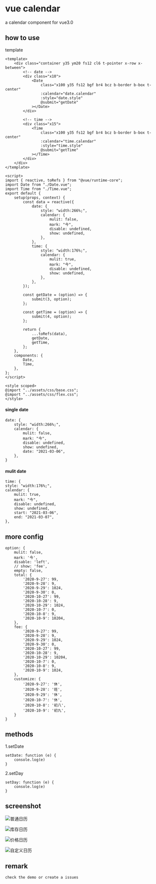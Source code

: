 # vue calendar
a calendar component for vue3.0

## how to use

template 

```
<template>
    <div class="container y35 ym20 fs12 cl6 t-pointer x-row x-between">
        <!-- date -->
        <div class="x10">
            <Date
                class="x100 y35 fs12 bgf br4 bcz b-border b-box t-center"
                :calendar="date.calendar"
                :style="date.style"
                @submit="getDate"
            ></Date>
        </div>

        <!-- time -->
        <div class="x15">
            <Time
                class="x100 y35 fs12 bgf br4 bcz b-border b-box t-center"
                :calendar="time.calendar"
                :style="time.style"
                @submit="getTime"
            ></Time>
        </div>
    </div>
</template>
```


```
<script>
import { reactive, toRefs } from "@vue/runtime-core";
import Date from "./Date.vue";
import Time from "./Time.vue";
export default {
    setup(props, context) {
        const data = reactive({
            date: {
                style: "width:266%;",
                calendar: {
                    mulit: false,
                    mark: "今",
                    disable: undefined,
                    show: undefined,
                },
            },
            time: {
                style: "width:176%;",
                calendar: {
                    mulit: true,
                    mark: "今",
                    disable: undefined,
                    show: undefined,
                },
            },
        });

        const getDate = (option) => {
            submit(3, option);
        };

        const getTime = (option) => {
            submit(4, option);
        };

        return {
            ...toRefs(data),
            getDate,
            getTime,
        };
    },
    components: {
        Date,
        Time,
    },
};
</script>
```


```
<style scoped>
@import "../assets/css/base.css";
@import "../assets/css/flex.css";
</style>
```

#### single date

    date: {
        style: "width:266%;",
        calendar: {
            mulit: false,
            mark: "今",
            disable: undefined,
            show: undefined,
            date: "2021-03-06",
        },
    }

#### mulit date

    time: {
    style: "width:176%;",
    calendar: {
        mulit: true,
        mark: "今",
        disable: undefined,
        show: undefined,
        start: "2021-03-06",
        end: "2021-03-07",
    },


## more config

    option: {
        mulit: false,
        mark: '今',
        disable: 'left',
        // show: 'fee',
        empty: false,
        total: {
            '2020-9-27': 99,
            '2020-9-28': 9,
            '2020-9-29': 1024,
            '2020-9-30': 0,
            '2020-10-27': 99,
            '2020-10-28': 9,
            '2020-10-29': 1024,
            '2020-10-7': 0,
            '2020-10-8': 9,
            '2020-10-9': 10204,
        },
        fee: {
            '2020-9-27': 99,
            '2020-9-28': 9,
            '2020-9-29': 1024,
            '2020-9-30': 0,
            '2020-10-27': 99,
            '2020-10-28': 9,
            '2020-10-29': 10204,
            '2020-10-7': 0,
            '2020-10-8': 9,
            '2020-10-9': 1024,
        },
        customize: {
            '2020-9-27': '休',
            '2020-9-28': '班',
            '2020-9-29': '休',
            '2020-10-7': '休',
            '2020-10-8': '初八',
            '2020-10-9': '初九',
        }
    }

## methods

1.setDate

    setDate: function (e) {
        console.log(e)
    }
    
2.setDay

    setDay: function (e) {
        console.log(e)
    }
   

## screenshot

![普通日历](http://cdn.tiantour.com/screenshot/normal.png)

![库存日历](http://cdn.tiantour.com/screenshot/total.png)

![价格日历](http://cdn.tiantour.com/screenshot/fee.png)

![自定义日历](http://cdn.tiantour.com/screenshot/customize.png)

## remark

    check the demo or create a issues
